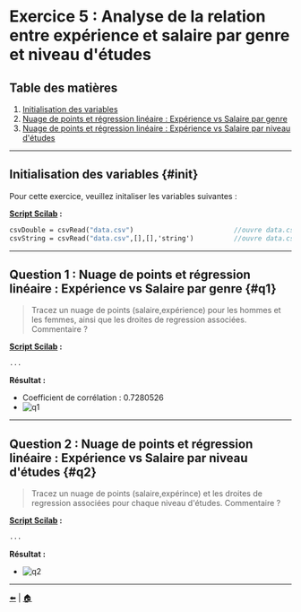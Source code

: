 # Exercice 5 : Analyse de la relation entre expérience et salaire par genre et niveau d'études

## Table des matières
1. [Initialisation des variables](#init)
2. [Nuage de points et régression linéaire : Expérience vs Salaire par genre](#q1)
3. [Nuage de points et régression linéaire : Expérience vs Salaire par niveau d'études](#q2)

---

## Initialisation des variables {#init}

Pour cette exercice, veuillez initaliser les variables suivantes :

**[Script Scilab](scripts/init.sce) :**

```scilab
csvDouble = csvRead("data.csv")                         //ouvre data.csv en une matrice d'entier
csvString = csvRead("data.csv",[],[],'string')          //ouvre data.csv en une matrice de string
```

---

## Question 1 : Nuage de points et régression linéaire : Expérience vs Salaire par genre {#q1}

> Tracez un nuage de points (salaire,expérience) pour les hommes et les femmes, ainsi que les droites de regression associées. Commentaire ?

**[Script Scilab](scripts/q1.sce) :**

```scilab
...
```

**Résultat :**

- Coefficient de corrélation : 0.7280526
- ![q1](img/q1.png)

---

## Question 2 : Nuage de points et régression linéaire : Expérience vs Salaire par niveau d'études {#q2}

> Tracez un nuage de points (salaire,expérince) et les droites de regression associées pour chaque niveau d'études. Commentaire ?

**[Script Scilab](scripts/q2.sce) :**

```scilab
...
```

**Résultat :**

- ![q2](img/q2.png)


---

[⬅️](../EXO4/ "Exercice précédent (Exercice 4)") | [🏠](../ "Retour au sommaire")